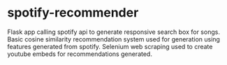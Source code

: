 # spotify-recommender
Flask app calling spotify api to generate responsive search box for songs. Basic cosine similarity recommendation system used for generation using features 
generated from spotify. Selenium web scraping used to create youtube embeds for recommendations generated.
